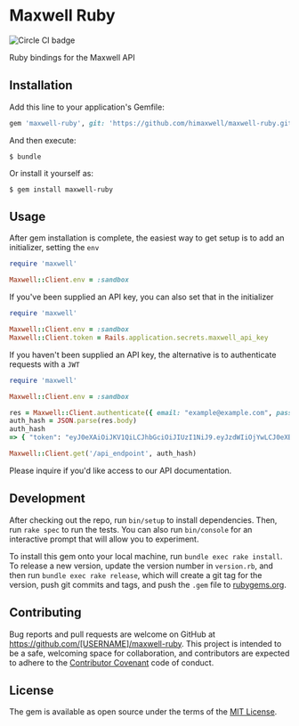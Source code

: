 # Maxwell Ruby

![Circle CI badge](https://circleci.com/gh/himaxwell/maxwell-ruby.png?circle-token=39a91babbbfd35e8c6d1fd5f2d3f703cdc196850)

Ruby bindings for the Maxwell API

## Installation

Add this line to your application's Gemfile:

```ruby
gem 'maxwell-ruby', git: 'https://github.com/himaxwell/maxwell-ruby.git'
```

And then execute:

    $ bundle

Or install it yourself as:

    $ gem install maxwell-ruby

## Usage

After gem installation is complete, the easiest way to get setup is to add an initializer, setting the `env`

```ruby
require 'maxwell'

Maxwell::Client.env = :sandbox
```

If you've been supplied an API key, you can also set that in the initializer

```ruby
require 'maxwell'

Maxwell::Client.env = :sandbox
Maxwell::Client.token = Rails.application.secrets.maxwell_api_key
```

If you haven't been supplied an API key, the alternative is to authenticate requests with a `JWT`

```ruby
require 'maxwell'

Maxwell::Client.env = :sandbox

res = Maxwell::Client.authenticate({ email: "example@example.com", password: 'password' })
auth_hash = JSON.parse(res.body)
auth_hash
=> { "token": "eyJ0eXAiOiJKV1QiLCJhbGciOiJIUzI1NiJ9.eyJzdWIiOjYwLCJ0eXBlIjoiVXNlciIsImV4cCI6MTQ5MzE0OTg1OX0.guHsHyN0wETey_8mXOUfRRPsdcYLduk1bVPqk0hNbvE" }

Maxwell::Client.get('/api_endpoint', auth_hash)
```

Please inquire if you'd like access to our API documentation.

## Development

After checking out the repo, run `bin/setup` to install dependencies. Then, run `rake spec` to run the tests. You can also run `bin/console` for an interactive prompt that will allow you to experiment.

To install this gem onto your local machine, run `bundle exec rake install`. To release a new version, update the version number in `version.rb`, and then run `bundle exec rake release`, which will create a git tag for the version, push git commits and tags, and push the `.gem` file to [rubygems.org](https://rubygems.org).

## Contributing

Bug reports and pull requests are welcome on GitHub at https://github.com/[USERNAME]/maxwell-ruby. This project is intended to be a safe, welcoming space for collaboration, and contributors are expected to adhere to the [Contributor Covenant](http://contributor-covenant.org) code of conduct.


## License

The gem is available as open source under the terms of the [MIT License](http://opensource.org/licenses/MIT).

